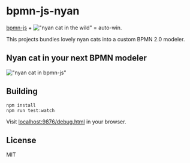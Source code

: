 # bpmn-js-nyan

[bpmn-js](https://github.com/bpmn-io/bpmn-js) + !["nyan cat in the wild"](https://raw.githubusercontent.com/nikku/bpmn-js-nyan/master/docs/cat.gif) = auto-win.

This projects bundles lovely nyan cats into a custom BPMN 2.0 modeler.


## Nyan cat in your next BPMN modeler

!["nyan cat in bpmn-js"](https://raw.githubusercontent.com/nikku/bpmn-js-nyan/master/docs/screencast.gif)


## Building

```
npm install
npm run test:watch
```

Visit [localhost:9876/debug.html](http://localhost:9876/debug.html) in your browser.


## License

MIT
